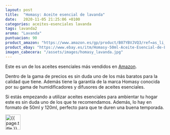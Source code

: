 ```yaml
---
layout: post
title:  "Homasy: Aceite esencial de lavanda"
date:   2020-11-05 21:25:06 +0100
categories: aceites-esenciales lavanda
tags: lavanda2
aroma: "Lavanda"
puntuacion: 90
product_amazon: "https://www.amazon.es/gp/product/B07YBVJVQ3/ref=as_li_tl?ie=UTF8&tag=mejorambienta-21&camp=3638&creative=24630&linkCode=as2&creativeASIN=B07YBVJVQ3&linkId=ffef29b06a1647ca1b66a84671632713"
product_ebay: "https://www.ebay.es/itm/Homasy-50ml-Aceite-Esencial-de-Lavanda-100-Puro-Aceite-Lavanda-50-ml-/154155685673"
imagen_cabecera: "/assets/images/homasy_lavanda.jpg"
---
```

<p>Este es un de los aceites esenciales más vendidos en <a href="{{ product_amazon }}">Amazon</a>.</p>
<p>Dentro de la gama de precios es sin duda uno de los más baratos para la calidad que tiene. Además tiene la garantía de la marca Homasy conocida por su gama de humidificadores y difusores de aceites esenciales.</p>
<p>Si estás empezando a utilizar aceites esenciales para ambientar tu hogar este es sin duda uno de los que te recomendamos. Además, lo hay en formato de 50ml y 120ml, perfecto para que te duren una buena temporada.</p>
<img src="{{ page.imagen_cabecera }}" width="48" alt="{{ page.title }}">


<!--![{{ page.title }}](/assets/images/homasy_lavanda.jpg-->